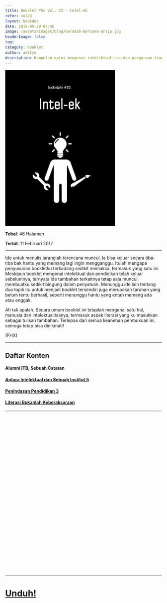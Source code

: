 ```yaml
---
title: Booklet Phx Vol. 23 - Intel-ek
refer: vol23
layout: bookdes
date: 2015-05-29 07:45
image: /assets/images/blog/beradab-bersama-arsip.jpg
headerImage: false
tag:
category: booklet
author: aditya
description: Kumpulan opini mengenai intelektualitas dan perguruan tinggi (lagi)
---
```


<img class="image" src="/assets/images/cover/booklet23.jpg" alt="__" height="500px">

__Tebal__: 46 Halaman

__Terbit__: 11 Februari 2017

***

Ide untuk menulis jaranglah terencana muncul. Ia bisa keluar secara tiba-tiba bak hantu yang memang lagi ingin mengganggu. Itulah mengapa penyusunan bookletku terkadang sedikit memaksa, termasuk yang satu ini. Meskipun booklet mengenai intelektual dan pendidikan telah keluar sebelumnya, ternyata ide tambahan terkaitnya tetap saja muncul, membuatku sedikit bingung dalam penyatuan. Menunggu ide lain tentang dua topik itu untuk menjadi booklet tersendiri juga merupakan taruhan yang belum tentu berhasil, seperti menunggu hantu yang entah memang ada atau enggak.

Ah tak apalah. Secara umum booklet ini tetaplah mengenai satu hal, manusia dan intelektualitasnya, termasuk aspek literasi yang ku masukkan sebagai tulisan tambahan. Terlepas dari semua keanehan pembukuan ini, semoga tetap bisa dinikmati!  

(PHX)

***

## Daftar Konten

#### Alumni ITB, Sebuah Catatan

#### [Antara Intelektual dan Sebuah Institut 5][2]

#### [Penindasan Pendidikan 3][3]

#### [Literasi Bukanlah Keberaksaraan][4]

[2]: http://phoenixfin.github.io/antara-intelektual-dan-sebuah-institut-5
[3]: http://phoenixfin.github.io/penindasan-pendidikan-3
[4]: http://phoenixfin.github.io/literasi-bukanlah-keberaksaraan

***

<div data-configid="7319434/60844851" style="width:100%; height:500px;" class="issuuembed"></div>
<script type="text/javascript" src="//e.issuu.com/embed.js" async="true"></script>

***

# [Unduh!][akses]

[akses]: http://phoenixfin.github.io/assets/pdf/bookletphx/booklet23.pdf
